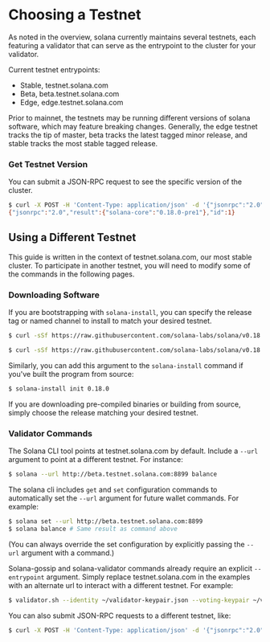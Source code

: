 # Choosing a Testnet
As noted in the overview, solana currently maintains several testnets, each featuring a validator that can serve as the entrypoint to the cluster for your validator.

Current testnet entrypoints:
- Stable, testnet.solana.com
- Beta, beta.testnet.solana.com
- Edge, edge.testnet.solana.com

Prior to mainnet, the testnets may be running different versions of solana
software, which may feature breaking changes. Generally, the edge testnet tracks
the tip of master, beta tracks the latest tagged minor release, and stable
tracks the most stable tagged release.

### Get Testnet Version
You can submit a JSON-RPC request to see the specific version of the cluster.
```bash
$ curl -X POST -H 'Content-Type: application/json' -d '{"jsonrpc":"2.0","id":1, "method":"getVersion"}' edge.testnet.solana.com:8899
{"jsonrpc":"2.0","result":{"solana-core":"0.18.0-pre1"},"id":1}
```

## Using a Different Testnet
This guide is written in the context of testnet.solana.com, our most stable
cluster. To participate in another testnet, you will need to modify some of the
commands in the following pages.

### Downloading Software
If you are bootstrapping with `solana-install`, you can specify the release tag or named channel to install to match your desired testnet.

```bash
$ curl -sSf https://raw.githubusercontent.com/solana-labs/solana/v0.18.0/install/solana-install-init.sh | sh -s - 0.18.0
```

```bash
$ curl -sSf https://raw.githubusercontent.com/solana-labs/solana/v0.18.0/install/solana-install-init.sh | sh -s - beta
```

Similarly, you can add this argument to the `solana-install` command if you've built the program from source:
```bash
$ solana-install init 0.18.0
```

If you are downloading pre-compiled binaries or building from source, simply choose the release matching your desired testnet.

### Validator Commands
The Solana CLI tool points at testnet.solana.com by default. Include a `--url` argument to point at a different testnet. For instance:
```bash
$ solana --url http://beta.testnet.solana.com:8899 balance
```

The solana cli includes `get` and `set` configuration commands to automatically
set the `--url` argument for future wallet commands.
For example:
```bash
$ solana set --url http://beta.testnet.solana.com:8899
$ solana balance # Same result as command above
```
(You can always override the set configuration by explicitly passing the `--url`
argument with a command.)

Solana-gossip and solana-validator commands already require an explicit
`--entrypoint` argument. Simply replace testnet.solana.com in the examples with
an alternate url to interact with a different testnet. For example:
```bash
$ validator.sh --identity ~/validator-keypair.json --voting-keypair ~/validator-vote-keypair.json --ledger ~/validator-config --rpc-port 8899 --poll-for-new-genesis-block beta.testnet.solana.com
```

You can also submit JSON-RPC requests to a different testnet, like:
```bash
$ curl -X POST -H 'Content-Type: application/json' -d '{"jsonrpc":"2.0","id":1, "method":"getTransactionCount"}' http://beta.testnet.solana.com:8899
```
